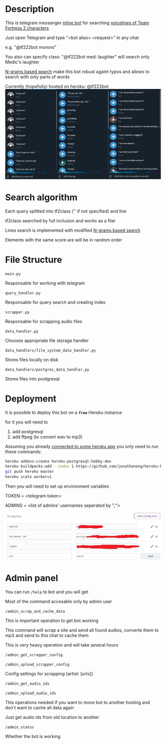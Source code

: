 # Description
This is telegram messanger [inline bot](https://core.telegram.org/bots/inline)
for searching [voicelines of Team Fortress 2 characters](https://wiki.teamfortress.com/wiki/Responses)

Just open Telegram and type "\<bot alias\> \<request\>" in any chat

e.g. "@tf222bot morons"

You also can specify class:
"@tf222bot med: laughter" will search only Medic's laughter

[N-grams based search](https://en.wikipedia.org/wiki/N-gram) make this bot robust againt typos and allows to search with only parts of words

Currently (hopefully) hosted on heroku: @tf222bot
![examples](README/examples1.jpg)

# Search algorithm

Each query splitted into tf2class ('' if not specified) and line

tf2class searched by full inclusion and works as a filer

Lines search is implemented with modified [N-grams based search](https://en.wikipedia.org/wiki/N-gram) 

Elements with the same score are will be in random order

# File Structure

`main.py`

Responsable for working with telegram

`query_handler.py`

Responsable for query search and creating index

`scrapper.py`

Responsable for scrapping audio files

`data_handler.py`

Chooses appropriate file storage handler

`data_handlers/file_system_data_handler.py`

Stores files locally on disk

`data_handlers/postgres_data_handler.py`

Stores files into postgresql

# Deployment

It is possible to deploy this bot on a ***`free`*** Heroku instance

for it you will need to

1. add postgresql
2. add ffpeg (to convert wav to mp3)

Assuming you already [connected to some heroku app](https://devcenter.heroku.com/articles/heroku-connect-api) you only need to run these commands:
```bash
heroku addons:create heroku-postgresql:hobby-dev
heroku buildpacks:add --index 1 https://github.com/jonathanong/heroku-buildpack-ffmpeg-latest.git
git push heroku master
heroku scale worker=1
```

Then you will need to set up environment variables

TOKEN  = \<telegram token>

ADMINS = \<list of admins' usernames seperated by ";">

![heroku ENV example](README/ENV_example.jpg)

# Admin panel

You can run `/help` to bot and you will get

Most of the command accesable only by admin user

`/admin_scrap_and_cache_data`

This is important operation to get bot working

This command will scrap a site and send all found audios, converte them to mp3 and send to this chat to cache them

This is very heavy operation and will take several hours

`/admin_get_scrapper_config`

`/admin_upload_scrapper_config`

Config settings for scrapping {artist: [urls]}

`/admin_get_audio_ids`

`/admin_upload_audio_ids`

This operations needed if you want to move bot to another hosting and don't want to cache all data again

Just get audio ids from old location to another

`/admin_status`

Whether the bot is working